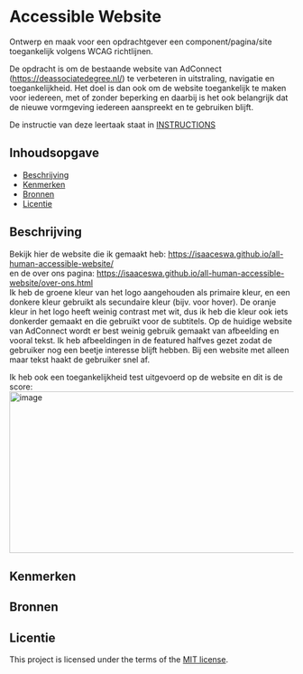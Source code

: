 # Accessible Website

Ontwerp en maak voor een opdrachtgever een component/pagina/site toegankelijk volgens WCAG richtlijnen.

De opdracht is om de bestaande website van AdConnect (https://deassociatedegree.nl/) te verbeteren in uitstraling, navigatie en toegankelijkheid. Het doel is dan ook om de website toegankelijk te maken voor iedereen, met of zonder beperking en daarbij is het ook belangrijk dat de nieuwe vormgeving iedereen aanspreekt en te gebruiken blijft.

De instructie van deze leertaak staat in [INSTRUCTIONS](https://github.com/fdnd-task/all-human-accessible-website/blob/main/docs/INSTRUCTIONS.md)

## Inhoudsopgave

  * [Beschrijving](#beschrijving)
  * [Kenmerken](#kenmerken)
  * [Bronnen](#bronnen)
  * [Licentie](#licentie)

## Beschrijving
<!-- In de Beschrijving staat hoe je project er uit ziet, hoe het werkt en wat je er mee kan. -->
<!-- Voeg een mooie poster visual toe 📸 -->
<!-- Voeg een link toe naar Github Pages 🌐-->
Bekijk hier de website die ik gemaakt heb: https://isaaceswa.github.io/all-human-accessible-website/
<br>en de over ons pagina: https://isaaceswa.github.io/all-human-accessible-website/over-ons.html
<br>
Ik heb de groene kleur van het logo aangehouden als primaire kleur, en een donkere kleur gebruikt als secundaire kleur (bijv. voor hover). De oranje kleur in het logo heeft weinig contrast met wit, dus ik heb die kleur ook iets donkerder gemaakt en die gebruikt voor de subtitels. Op de huidige website van AdConnect wordt er best weinig gebruik gemaakt van afbeelding en vooral tekst. Ik heb afbeeldingen in de featured halfves gezet zodat de gebruiker nog een beetje interesse blijft hebben. Bij een website met alleen maar tekst haakt de gebruiker snel af. 

Ik heb ook een toegankelijkheid test uitgevoerd op de website en dit is de score: <br>
<img width="595" height="286" alt="image" src="https://github.com/user-attachments/assets/13117d09-50c1-41ee-b786-781707b89780" />


## Kenmerken
<!-- Bij Kenmerken staat welke technieken zijn gebruikt en hoe. Wat is de HTML structuur? Wat zijn de belangrijkste dingen in CSS? Wat is er met Javascript gedaan en hoe? Misschien heb je een framwork of library gebruikt? -->

## Bronnen

## Licentie
This project is licensed under the terms of the [MIT license](./LICENSE).

